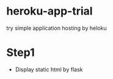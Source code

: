 # heroku-app-trial
try simple application hosting by heloku

# Step1 
* Display static html by flask 
